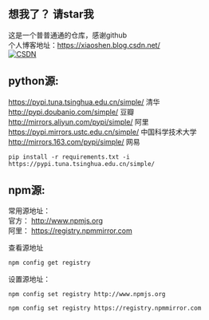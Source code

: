 ## 想我了？ 请star我  
这是一个普普通通的仓库，感谢github   
个人博客地址：<https://xiaoshen.blog.csdn.net/>   
[![CSDN](https://img-blog.csdnimg.cn/direct/11f981d0f7b54817a1dc7eb04dba6813.png)](https://xiaoshen.blog.csdn.net/)
     
## python源:     
https://pypi.tuna.tsinghua.edu.cn/simple/ 清华    
http://pypi.doubanio.com/simple/ 豆瓣     
http://mirrors.aliyun.com/pypi/simple/ 阿里    
https://pypi.mirrors.ustc.edu.cn/simple/ 中国科学技术大学    
http://mirrors.163.com/pypi/simple/ 网易  

```angular2html
pip install -r requirements.txt -i https://pypi.tuna.tsinghua.edu.cn/simple/
```

## npm源:
常用源地址：  
官方： http://www.npmjs.org    
阿里： https://registry.npmmirror.com

查看源地址
```sh
npm config get registry
```

设置源地址：
```
npm config set registry http://www.npmjs.org

npm config set registry https://registry.npmmirror.com
```

